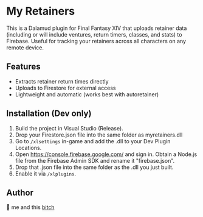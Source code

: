# My Retainers

This is a Dalamud plugin for Final Fantasy XIV that uploads retainer data (including or will include ventures, return timers, classes, and stats) to Firebase. Useful for tracking your retainers across all characters on any remote device.

## Features

- Extracts retainer return times directly
- Uploads to Firestore for external access
- Lightweight and automatic (works best with autoretainer)

## Installation (Dev only)

1. Build the project in Visual Studio (Release).
2. Drop your Firestore.json file into the same folder as myretainers.dll
3. Go to `/xlsettings` in-game and add the .dll to your Dev Plugin Locations.
4. Open https://console.firebase.google.com/ and sign in. Obtain a Node.js file from the Firebase Admin SDK and rename it "firebase.json".
5. Drop that .json file into the same folder as the .dll you just built. 
5. Enable it via `/xlplugins`.

## Author

🧠 me and this [bitch](https://github.com/heIIish)
